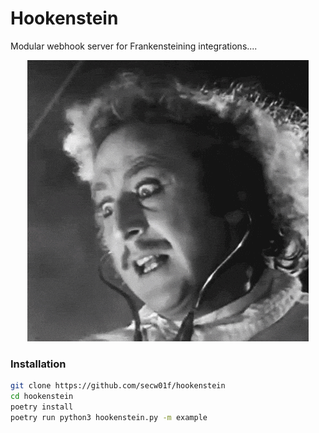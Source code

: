 # Hookenstein
Modular webhook server for Frankensteining integrations....

<p align="center">
  <img src="./img/youngfrankenstein.GIF" />
</p>

### Installation
```bash
git clone https://github.com/secw01f/hookenstein
cd hookenstein
poetry install
poetry run python3 hookenstein.py -m example
```
